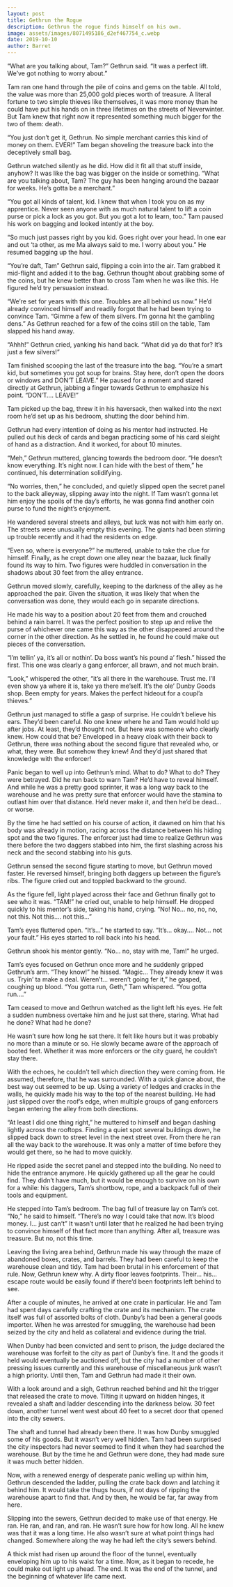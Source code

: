 ```yaml
---
layout: post
title: Gethrun the Rogue
description: Gethrun the rogue finds himself on his own.
image: assets/images/8071495186_d2ef467754_c.webp
date: 2019-10-10
author: Barret
---
```


“What are you talking about, Tam?” Gethrun said. “It was a perfect lift. We’ve got nothing to worry about.”

Tam ran one hand through the pile of coins and gems on the table. All told, the value was more than 25,000 gold pieces worth of treasure. A literal fortune to two simple thieves like themselves, it was more money than he could have put his hands on in three lifetimes on the streets of Neverwinter. But Tam knew that right now it represented something much bigger for the two of them: death.

“You just don’t get it, Gethrun. No simple merchant carries this kind of money on them. EVER!” Tam began shoveling the treasure back into the deceptively small bag.

Gethrun watched silently as he did. How did it fit all that stuff inside, anyhow? It was like the bag was bigger on the inside or something. “What are you talking about, Tam? The guy has been hanging around the bazaar for weeks. He’s gotta be a merchant.”

“You got all kinds of talent, kid. I knew that when I took you on as my apprentice. Never seen anyone with as much natural talent to lift a coin purse or pick a lock as you got. But you got a lot to learn, too.” Tam paused his work on bagging and looked intently at the boy.

“So much just passes right by you kid. Goes right over your head. In one ear and out ‘ta other, as me Ma always said to me. I worry about you.” He resumed bagging up the haul.

“You’re daft, Tam” Gethrun said, flipping a coin into the air. Tam grabbed it mid-flight and added it to the bag. Gethrun thought about grabbing some of the coins, but he knew better than to cross Tam when he was like this. He figured he’d try persuasion instead.

“We’re set for years with this one. Troubles are all behind us now.” He’d already convinced himself and readily forgot that he had been trying to convince Tam. “Gimme a few of them silvers. I’m gonna hit the gambling dens.” As Gethrun reached for a few of the coins still on the table, Tam slapped his hand away.

“Ahhh!” Gethrun cried, yanking his hand back. “What did ya do that for? It’s just a few silvers!”

Tam finished scooping the last of the treasure into the bag. “You’re a smart kid, but sometimes you got soup for brains. Stay here, don’t open the doors or windows and DON’T LEAVE.” He paused for a moment and stared directly at Gethrun, jabbing a finger towards Gethrun to emphasize his point. “DON’T…. LEAVE!”

Tam picked up the bag, threw it in his haversack, then walked into the next room he’d set up as his bedroom, shutting the door behind him.

Gethrun had every intention of doing as his mentor had instructed. He pulled out his deck of cards and began practicing some of his card sleight of hand as a distraction. And it worked, for about 10 minutes.

“Meh,” Gethrun muttered, glancing towards the bedroom door. “He doesn’t know everything. It’s night now. I can hide with the best of them,” he continued, his determination solidifying.

“No worries, then,” he concluded, and quietly slipped open the secret panel to the back alleyway, slipping away into the night. If Tam wasn’t gonna let him enjoy the spoils of the day’s efforts, he was gonna find another coin purse to fund the night’s enjoyment.

He wandered several streets and alleys, but luck was not with him early on. The streets were unusually empty this evening. The giants had been stirring up trouble recently and it had the residents on edge.

“Even so, where is everyone?” he muttered, unable to take the clue for himself. Finally, as he crept down one alley near the bazaar, luck finally found its way to him. Two figures were huddled in conversation in the shadows about 30 feet from the alley entrance.

Gethrun moved slowly, carefully, keeping to the darkness of the alley as he approached the pair. Given the situation, it was likely that when the conversation was done, they would each go in separate directions.

He made his way to a position about 20 feet from them and crouched behind a rain barrel. It was the perfect position to step up and relive the purse of whichever one came this way as the other disappeared around the corner in the other direction. As he settled in, he found he could make out pieces of the conversation.

“I’m tellin’ ya, it’s all or nothin’. Da boss want’s his pound a’ flesh.” hissed the first. This one was clearly a gang enforcer, all brawn, and not much brain.

“Look,” whispered the other, “it’s all there in the warehouse. Trust me. I’ll even show ya where it is, take ya there me’self. It’s the ole’ Dunby Goods shop. Been empty for years. Makes the perfect hideout for a coupl’a thieves.”

Gethrun just managed to stifle a gasp of surprise. He couldn’t believe his ears. They’d been careful. No one knew where he and Tam would hold up after jobs. At least, they’d thought not. But here was someone who clearly knew. How could that be? Enveloped in a heavy cloak with their back to Gethrun, there was nothing about the second figure that revealed who, or what, they were. But somehow they knew! And they’d just shared that knowledge with the enforcer!

Panic began to well up into Gethrun’s mind. What to do? What to do? They were betrayed. Did he run back to warn Tam? He’d have to reveal himself. And while he was a pretty good sprinter, it was a long way back to the warehouse and he was pretty sure that enforcer would have the stamina to outlast him over that distance. He’d never make it, and then he’d be dead… or worse.

By the time he had settled on his course of action, it dawned on him that his body was already in motion, racing across the distance between his hiding spot and the two figures. The enforcer just had time to realize Gethrun was there before the two daggers stabbed into him, the first slashing across his neck and the second stabbing into his guts.

Gethrun sensed the second figure starting to move, but Gethrun moved faster. He reversed himself, bringing both daggers up between the figure’s ribs. The figure cried out and toppled backward to the ground.

As the figure fell, light played across their face and Gethrun finally got to see who it was. “TAM!” he cried out, unable to help himself. He dropped quickly to his mentor’s side, taking his hand, crying. “No! No… no, no, no, not this. Not this…. not this…”

Tam’s eyes fluttered open. “It’s…” he started to say. “It’s… okay…. Not… not your fault.” His eyes started to roll back into his head.

Gethrun shook his mentor gently. “No… no, stay with me, Tam!” he urged.

Tam’s eyes focused on Gethrun once more and he suddenly gripped Gethrun’s arm. “They know!” he hissed. “Magic… They already knew it was us. Tryin’ ta make a deal. Weren’t… weren’t going fer it,” he gasped, coughing up blood. “You gotta run, Geth,” Tam whispered. “You gotta run….”

Tam ceased to move and Gethrun watched as the light left his eyes. He felt a sudden numbness overtake him and he just sat there, staring. What had he done? What had he done?

He wasn’t sure how long he sat there. It felt like hours but it was probably no more than a minute or so. He slowly became aware of the approach of booted feet. Whether it was more enforcers or the city guard, he couldn’t stay there.

With the echoes, he couldn’t tell which direction they were coming from. He assumed, therefore, that he was surrounded. With a quick glance about, the best way out seemed to be up. Using a variety of ledges and cracks in the walls, he quickly made his way to the top of the nearest building. He had just slipped over the roof’s edge, when multiple groups of gang enforcers began entering the alley from both directions.

“At least I did one thing right,” he muttered to himself and began dashing lightly across the rooftops. Finding a quiet spot several buildings down, he slipped back down to street level in the next street over. From there he ran all the way back to the warehouse. It was only a matter of time before they would get there, so he had to move quickly.

He ripped aside the secret panel and stepped into the building. No need to hide the entrance anymore. He quickly gathered up all the gear he could find. They didn’t have much, but it would be enough to survive on his own for a while: his daggers, Tam’s shortbow, rope, and a backpack full of their tools and equipment.

He stepped into Tam’s bedroom. The bag full of treasure lay on Tam’s cot. “No,” he said to himself. “There’s no way I could take that now. It’s blood money. I… just can’t” It wasn’t until later that he realized he had been trying to convince himself of that fact more than anything. After all, treasure was treasure. But no, not this time.

Leaving the living area behind, Gethrun made his way through the maze of abandoned boxes, crates, and barrels. They had been careful to keep the warehouse clean and tidy. Tam had been brutal in his enforcement of that rule. Now, Gethrun knew why. A dirty floor leaves footprints. Their… his… escape route would be easily found if there’d been footprints left behind to see.

After a couple of minutes, he arrived at one crate in particular. He and Tam had spent days carefully crafting the crate and its mechanism. The crate itself was full of assorted bolts of cloth. Dunby’s had been a general goods importer. When he was arrested for smuggling, the warehouse had been seized by the city and held as collateral and evidence during the trial.

When Dunby had been convicted and sent to prison, the judge declared the warehouse was forfeit to the city as part of Dunby’s fine. It and the goods it held would eventually be auctioned off, but the city had a number of other pressing issues currently and this warehouse of miscellaneous junk wasn’t a high priority. Until then, Tam and Gethrun had made it their own.

With a look around and a sigh, Gethrun reached behind and hit the trigger that released the crate to move. Tilting it upward on hidden hinges, it revealed a shaft and ladder descending into the darkness below. 30 feet down, another tunnel went west about 40 feet to a secret door that opened into the city sewers.

The shaft and tunnel had already been there. It was how Dunby smuggled some of his goods. But it wasn’t very well hidden. Tam had been surprised the city inspectors had never seemed to find it when they had searched the warehouse. But by the time he and Gethrun were done, they had made sure it was much better hidden.

Now, with a renewed energy of desperate panic welling up within him, Gethrun descended the ladder, pulling the crate back down and latching it behind him. It would take the thugs hours, if not days of ripping the warehouse apart to find that. And by then, he would be far, far away from here.

Slipping into the sewers, Gethrun decided to make use of that energy. He ran. He ran, and ran, and ran. He wasn’t sure how for how long. All he knew was that it was a long time. He also wasn’t sure at what point things had changed. Somewhere along the way he had left the city’s sewers behind.

A thick mist had risen up around the floor of the tunnel, eventually enveloping him up to his waist for a time. Now, as it began to recede, he could make out light up ahead. The end. It was the end of the tunnel, and the beginning of whatever life came next.